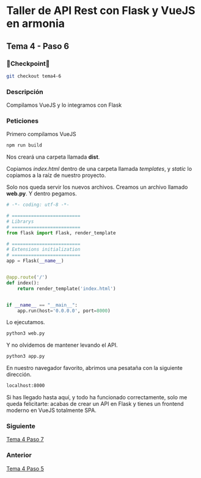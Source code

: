 # Taller de API Rest con Flask y VueJS en armonia

## Tema 4 - Paso 6

### 🎈Checkpoint🎈

```bash
git checkout tema4-6
```

### Descripción

Compilamos VueJS y lo integramos con Flask

### Peticiones

Primero compilamos VueJS

```bash
npm run build
```

Nos creará una carpeta llamada **dist**.

Copiamos *index.html* dentro de una carpeta llamada *templates*, y *static* lo copiamos a la raíz de nuestro proyecto.

Solo nos queda servir los nuevos archivos. Creamos un archivo llamado **web.py**. Y dentro pegamos.

```python
# -*- coding: utf-8 -*-

# =========================
# Librarys
# =========================
from flask import Flask, render_template

# =========================
# Extensions initialization
# =========================
app = Flask(__name__)


@app.route('/')
def index():
    return render_template('index.html')


if __name__ == "__main__":
    app.run(host='0.0.0.0', port=8000)
```

Lo ejecutamos.

```bash
python3 web.py
```

Y no olvidemos de mantener levando el API.

```bash
python3 app.py
```

En nuestro navegador favorito, abrimos una pesataña con la siguiente dirección.

```bash
localhost:8000
```

Si has llegado hasta aquí, y todo ha funcionado correctamente, solo me queda felicitarte: acabas de crear un API en Flask y tienes un frontend moderno en VueJS totalmente SPA.

### Siguiente

[Tema 4 Paso 7](https://github.com/tanrax/workshop-flask-with-vuejs/tree/tema4-7)

### Anterior

[Tema 4 Paso 5](https://github.com/tanrax/workshop-flask-with-vuejs/tree/tema4-5)
